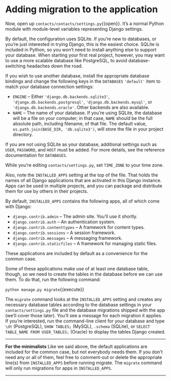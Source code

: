 # Adding migration to the application

Now, open up `contacts/contacts/settings.py`{{open}}. It’s a normal Python module with module-level variables representing Django settings.

By default, the configuration uses SQLite. If you’re new to databases, or you’re just interested in trying Django, this is the easiest choice. SQLite is included in Python, so you won’t need to install anything else to support your database. When starting your first real project, however, you may want to use a more scalable database like PostgreSQL, to avoid database-switching headaches down the road.

If you wish to use another database, install the appropriate database bindings and change the following keys in the `DATABASES` `'default'` item to match your database connection settings:

- `ENGINE` – Either `'django.db.backends.sqlite3'`, `'django.db.backends.postgresql'`, `'django.db.backends.mysql'`, or `'django.db.backends.oracle'`. Other backends are also available.
- `NAME` – The name of your database. If you’re using SQLite, the database will be a file on your computer; in that case, `NAME` should be the full absolute path, including filename, of that file. The default value, `os.path.join(BASE_DIR, 'db.sqlite3')`, will store the file in your project directory.

If you are not using SQLite as your database, additional settings such as `USER`, `PASSWORD`, and `HOST` must be added. For more details, see the reference documentation for `DATABASES`.

While you’re editing `contacts/settings.py`, set `TIME_ZONE` to your time zone.

Also, note the `INSTALLED_APPS` setting at the top of the file. That holds the names of all Django applications that are activated in this Django instance. Apps can be used in multiple projects, and you can package and distribute them for use by others in their projects.

By default, `INSTALLED_APPS` contains the following apps, all of which come with Django:

- `django.contrib.admin` – The admin site. You’ll use it shortly.
- `django.contrib.auth` – An authentication system.
- `django.contrib.contenttypes` – A framework for content types.
- `django.contrib.sessions` – A session framework.
- `django.contrib.messages` – A messaging framework.
- `django.contrib.staticfiles` – A framework for managing static files.

These applications are included by default as a convenience for the common case.

Some of these applications make use of at least one database table, though, so we need to create the tables in the database before we can use them. To do that, run the following command:

`python manage.py migrate`{{execute}}

The `migrate` command looks at the `INSTALLED_APPS` setting and creates any necessary database tables according to the database settings in your `contacts/settings.py` file and the database migrations shipped with the app (we’ll cover those later). You’ll see a message for each migration it applies. If you’re interested, run the command-line client for your database and type `\dt` (PostgreSQL), `SHOW TABLES;` (MySQL), `.schema` (SQLite), or `SELECT TABLE_NAME FROM USER_TABLES;` (Oracle) to display the tables Django created.

---

**For the minimalists**
Like we said above, the default applications are included for the common case, but not everybody needs them. If you don’t need any or all of them, feel free to comment-out or delete the appropriate line(s) from `INSTALLED_APPS` before running migrate. The `migrate` command will only run migrations for apps in `INSTALLED_APPS`.

---
